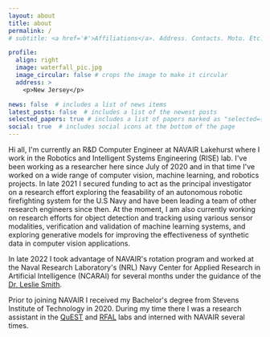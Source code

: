 ```yaml
---
layout: about
title: about
permalink: /
# subtitle: <a href='#'>Affiliations</a>. Address. Contacts. Moto. Etc.

profile:
  align: right
  image: waterfall_pic.jpg
  image_circular: false # crops the image to make it circular
  address: >
    <p>New Jersey</p>

news: false  # includes a list of news items
latest_posts: false  # includes a list of the newest posts
selected_papers: true # includes a list of papers marked as "selected={true}"
social: true  # includes social icons at the bottom of the page
---
```


Hi all, I'm currently an R&D Computer Engineer at NAVAIR Lakehurst where I work in the Robotics and Intelligent Systems Engineering (RISE) lab. I've been working as a researcher here since July of 2020 and in that time I've worked on a wide range of computer vision, machine learning, and robotics projects. In late 2021 I secured funding to act as the principal investigator on a research effort exploring the feasability of an autonomous robotic firefighting system for the U.S Navy and have been leading a team of other research engineers since then. At the moment, I am also currently working on research efforts for object detection and tracking using various sensor modalities, verification and validation of machine learning systems, and exploring generative models for improving the effectiveness of synthetic data in computer vision applications.

In late 2022 I took advantage of NAVAIR's rotation program and worked at the Naval Research Laboratory's (NRL) Navy Center for Applied Research in Artificial Intelligence (NCARAI) for several months under the guidance of the [Dr. Leslie Smith](https://scholar.google.com/citations?user=pwh7Pw4AAAAJ&hl=en).

Prior to joining NAVAIR I received my Bachelor's degree from Stevens Institute of Technology in 2020. During my time there I was a research assistant in the [QuEST](http://www.questlab.us/) and [RFAL](https://robustfieldautonomylab.github.io/index.html) labs and interned with NAVAIR several times. 
